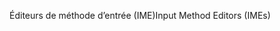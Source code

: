 <span data-ttu-id="0eed6-101">Éditeurs de méthode d’entrée (IME)</span><span class="sxs-lookup"><span data-stu-id="0eed6-101">Input Method Editors (IMEs)</span></span>